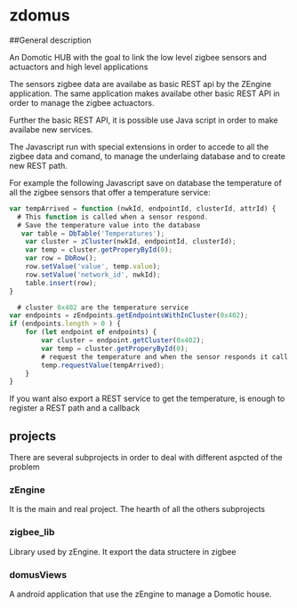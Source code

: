 # zdomus

##General description

An Domotic HUB with the goal to link the low level zigbee sensors and actuactors and high level applications

The sensors zigbee data are availabe as basic REST api by the ZEngine application. The same application makes availabe other basic REST API in order to manage the zigbee actuactors.

Further the basic REST API, it is possible use Java script in order to make availabe new services.

The Javascript run with special extensions in order to accede to all the zigbee data and comand, to manage the underlaing database and to create new REST path.

For example the following Javascript save on database the temperature of all the zigbee sensors that offer a temperature service:


```javascript
var tempArrived = function (nwkId, endpointId, clusterId, attrId) {
  # This function is called when a sensor respond.
  # Save the temperature value into the database
   var table = DbTable('Temperatures');
    var cluster = zCluster(nwkId, endpointId, clusterId);
    var temp = cluster.getProperyById(0);
    var row = DbRow();
    row.setValue('value', temp.value);
    row.setValue('network_id', nwkId);
    table.insert(row);
}

  # cluster 0x402 are the temperature service
var endpoints = zEndpoints.getEndpointsWithInCluster(0x402);
if (endpoints.length > 0 ) {
    for (let endpoint of endpoints) {
        var cluster = endpoint.getCluster(0x402);
        var temp = cluster.getProperyById(0);
        # request the temperature and when the sensor responds it call the callback 
        temp.requestValue(tempArrived);
    }
}
```


If you want also export a REST service to get the temperature, is enough to register a REST path and a callback



## projects
There are several subprojects in order to deal with different aspcted of the problem

### zEngine
It is the main and real project. The hearth of all the others subprojects

### zigbee_lib
Library used by zEngine. It export the data structere in zigbee

### domusViews
A android application that use the zEngine to manage a Domotic house.









